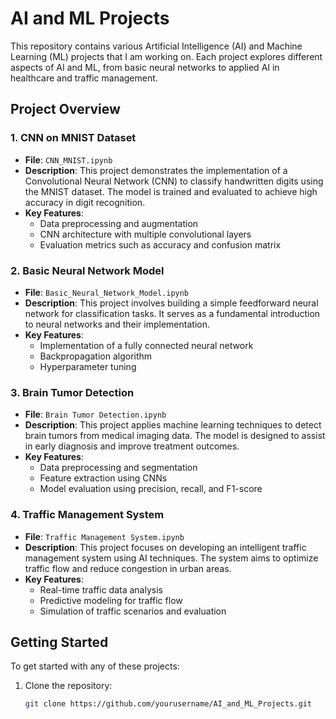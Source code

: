 # AI and ML Projects

This repository contains various Artificial Intelligence (AI) and Machine Learning (ML) projects that I am working on. Each project explores different aspects of AI and ML, from basic neural networks to applied AI in healthcare and traffic management.

## Project Overview

### 1. CNN on MNIST Dataset
- **File**: `CNN_MNIST.ipynb`
- **Description**: This project demonstrates the implementation of a Convolutional Neural Network (CNN) to classify handwritten digits using the MNIST dataset. The model is trained and evaluated to achieve high accuracy in digit recognition.
- **Key Features**:
  - Data preprocessing and augmentation
  - CNN architecture with multiple convolutional layers
  - Evaluation metrics such as accuracy and confusion matrix

### 2. Basic Neural Network Model
- **File**: `Basic_Neural_Network_Model.ipynb`
- **Description**: This project involves building a simple feedforward neural network for classification tasks. It serves as a fundamental introduction to neural networks and their implementation.
- **Key Features**:
  - Implementation of a fully connected neural network
  - Backpropagation algorithm
  - Hyperparameter tuning

### 3. Brain Tumor Detection
- **File**: `Brain Tumor Detection.ipynb`
- **Description**: This project applies machine learning techniques to detect brain tumors from medical imaging data. The model is designed to assist in early diagnosis and improve treatment outcomes.
- **Key Features**:
  - Data preprocessing and segmentation
  - Feature extraction using CNNs
  - Model evaluation using precision, recall, and F1-score

### 4. Traffic Management System
- **File**: `Traffic Management System.ipynb`
- **Description**: This project focuses on developing an intelligent traffic management system using AI techniques. The system aims to optimize traffic flow and reduce congestion in urban areas.
- **Key Features**:
  - Real-time traffic data analysis
  - Predictive modeling for traffic flow
  - Simulation of traffic scenarios and evaluation

## Getting Started

To get started with any of these projects:
1. Clone the repository:
   ```bash
   git clone https://github.com/yourusername/AI_and_ML_Projects.git
